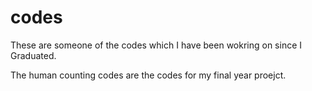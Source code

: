 # codes
These are someone of the codes which I have been wokring on since I Graduated.


The human counting codes are the codes for my final year proejct.
